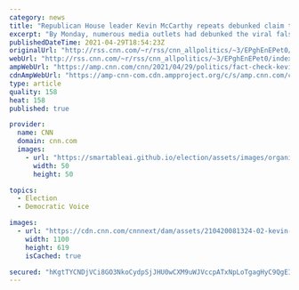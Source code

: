 ```yaml
---
category: news
title: "Republican House leader Kevin McCarthy repeats debunked claim that Biden is trying to impose meat limits "
excerpt: "By Monday, numerous media outlets had debunked the viral false claim that President Joe Biden has proposed to restrict how much red meat Americans are allowed to eat. Even a Fox News anchor admitted on air on Monday afternoon that the claim was inaccurate.\n    \n"
publishedDateTime: 2021-04-29T18:54:23Z
originalUrl: "http://rss.cnn.com/~r/rss/cnn_allpolitics/~3/EPghEnEPet0/index.html"
webUrl: "http://rss.cnn.com/~r/rss/cnn_allpolitics/~3/EPghEnEPet0/index.html"
ampWebUrl: "https://amp.cnn.com/cnn/2021/04/29/politics/fact-check-kevin-mccarthy-biden-red-meat-limit-four-pounds/index.html"
cdnAmpWebUrl: "https://amp-cnn-com.cdn.ampproject.org/c/s/amp.cnn.com/cnn/2021/04/29/politics/fact-check-kevin-mccarthy-biden-red-meat-limit-four-pounds/index.html"
type: article
quality: 158
heat: 158
published: true

provider:
  name: CNN
  domain: cnn.com
  images:
    - url: "https://smartableai.github.io/election/assets/images/organizations/cnn.com-50x50.jpg"
      width: 50
      height: 50

topics:
  - Election
  - Democratic Voice

images:
  - url: "https://cdn.cnn.com/cnnnext/dam/assets/210420081324-02-kevin-mccarthy-0415-super-tease.jpg"
    width: 1100
    height: 619
    isCached: true

secured: "hKgtTYCNDjVCi8GO3NkoCydpSjJHU0wCXM9uWJVccpATxNpLoTgagHyC9QgEIHF+OByUHbilcxF89pMZH6Obbp0PTbyr3hLfyfBuMZsHg5qJYJRS4XLbpZphiZm4pur86qQ1d9OCVeSRCMtu++E5SO/qN/QFyTrudPjq3EVXPjbkh2BNim/+jlWOtb5QIpZghnGYFG4pbQ9GyCJtcsCm3wF4+zW29UBKY65KpCRmTtA+vd96wrjg5Nj8Il1WyN1UfktvQWEWCX/5C8/Q18PFBWXFLCE2XyG4f2ZA6ztFD04qJGGQZ2tzMqWC8jnFJHFzCRkPpFKDF0oXqU6S1KXZ2subV7idKTzw7+qNFkQ2SdE=;6Wp2DqEAbd4eLmtZru6GaQ=="
---
```


